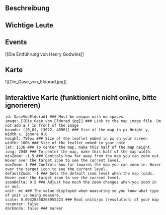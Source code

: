 ## Beschreibung


## Wichtige Leute


## Events
[[Die Entführung von Henry Godwins]]

## Karte
![[Die_Oase_von_Eldorad.jpg]]

## Interaktive Karte (funktioniert nicht online, bitte ignorieren)
```leaflet  
id: OaseVonEldorad1 ### Must be unique with no spaces  
image: [[Die_Oase_von_Eldorad.jpg]] ### Link to the map image file. Do not add a ! in front of the image 
bounds: [[0,0], [3072, 4096]] ### Size of the map in px Height_y, Width_x. Ignore 0,0  
height: 750px ### Size of the leaflet embed in px on your screen  
width: 100% ### Size of the leaflet embed in your note  
lat: 1536 ### To center the map, make this half of the map height.  
long: 2048 ### To center the map, make this half of the map width.  
minZoom: -1.5 ### Controls how far away from the map you can zoom out. Hover over the target icon to see the current level.  
maxZoom: 1 ### Controls how far towards the map you can zoom in. Hover over the target icon to see the current level.  
defaultZoom: -1 ### Sets the default zoom level when the map loads. Hover over the target icon to see the current level.  
zoomDelta: 0.5 ### Adjust how much the zoom changes when you zoom in or out.  
unit: mi ### The value displayed when measuring so you know what type of unit is being measure.  
scale: 0.09328358208955223 ### Real units/px (resolution) of your map  
recenter: false  
darkmode: false ### marker
```
